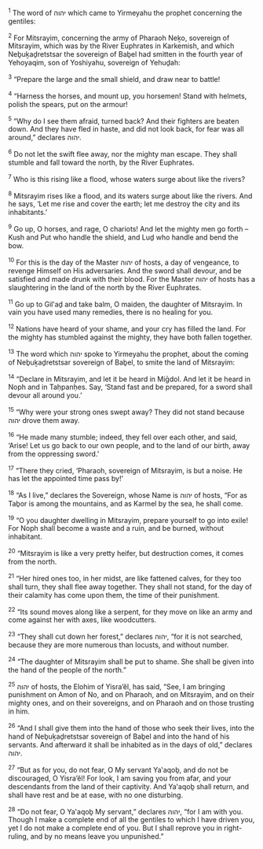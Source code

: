 <sup>1</sup> The word of יהוה which came to Yirmeyahu the prophet concerning the gentiles:

<sup>2</sup> For Mitsrayim, concerning the army of Pharaoh Neḵo, sovereign of Mitsrayim, which was by the River Euphrates in Karkemish, and which Neḇuḵaḏretstsar the sovereign of Baḇel had smitten in the fourth year of Yehoyaqim, son of Yoshiyahu, sovereign of Yehuḏah:

<sup>3</sup> “Prepare the large and the small shield, and draw near to battle!

<sup>4</sup> “Harness the horses, and mount up, you horsemen! Stand with helmets, polish the spears, put on the armour!

<sup>5</sup> “Why do I see them afraid, turned back? And their fighters are beaten down. And they have fled in haste, and did not look back, for fear was all around,” declares יהוה.

<sup>6</sup> Do not let the swift flee away, nor the mighty man escape. They shall stumble and fall toward the north, by the River Euphrates.

<sup>7</sup> Who is this rising like a flood, whose waters surge about like the rivers?

<sup>8</sup> Mitsrayim rises like a flood, and its waters surge about like the rivers. And he says, ‘Let me rise and cover the earth; let me destroy the city and its inhabitants.’

<sup>9</sup> Go up, O horses, and rage, O chariots! And let the mighty men go forth – Kush and Put who handle the shield, and Luḏ who handle and bend the bow.

<sup>10</sup> For this is the day of the Master יהוה of hosts, a day of vengeance, to revenge Himself on His adversaries. And the sword shall devour, and be satisfied and made drunk with their blood. For the Master יהוה of hosts has a slaughtering in the land of the north by the River Euphrates.

<sup>11</sup> Go up to Gil‛aḏ and take balm, O maiden, the daughter of Mitsrayim. In vain you have used many remedies, there is no healing for you.

<sup>12</sup> Nations have heard of your shame, and your cry has filled the land. For the mighty has stumbled against the mighty, they have both fallen together.

<sup>13</sup> The word which יהוה spoke to Yirmeyahu the prophet, about the coming of Neḇuḵaḏretstsar sovereign of Baḇel, to smite the land of Mitsrayim:

<sup>14</sup> “Declare in Mitsrayim, and let it be heard in Miḡdol. And let it be heard in Noph and in Taḥpanḥes. Say, ‘Stand fast and be prepared, for a sword shall devour all around you.’

<sup>15</sup> “Why were your strong ones swept away? They did not stand because יהוה drove them away.

<sup>16</sup> “He made many stumble; indeed, they fell over each other, and said, ‘Arise! Let us go back to our own people, and to the land of our birth, away from the oppressing sword.’

<sup>17</sup> “There they cried, ‘Pharaoh, sovereign of Mitsrayim, is but a noise. He has let the appointed time pass by!’

<sup>18</sup> “As I live,” declares the Sovereign, whose Name is יהוה of hosts, “For as Taḇor is among the mountains, and as Karmel by the sea, he shall come.

<sup>19</sup> “O you daughter dwelling in Mitsrayim, prepare yourself to go into exile! For Noph shall become a waste and a ruin, and be burned, without inhabitant.

<sup>20</sup> “Mitsrayim is like a very pretty heifer, but destruction comes, it comes from the north.

<sup>21</sup> “Her hired ones too, in her midst, are like fattened calves, for they too shall turn, they shall flee away together. They shall not stand, for the day of their calamity has come upon them, the time of their punishment.

<sup>22</sup> “Its sound moves along like a serpent, for they move on like an army and come against her with axes, like woodcutters.

<sup>23</sup> “They shall cut down her forest,” declares יהוה, “for it is not searched, because they are more numerous than locusts, and without number.

<sup>24</sup> “The daughter of Mitsrayim shall be put to shame. She shall be given into the hand of the people of the north.”

<sup>25</sup> יהוה of hosts, the Elohim of Yisra’ĕl, has said, “See, I am bringing punishment on Amon of No, and on Pharaoh, and on Mitsrayim, and on their mighty ones, and on their sovereigns, and on Pharaoh and on those trusting in him.

<sup>26</sup> “And I shall give them into the hand of those who seek their lives, into the hand of Neḇuḵaḏretstsar sovereign of Baḇel and into the hand of his servants. And afterward it shall be inhabited as in the days of old,” declares יהוה.

<sup>27</sup> “But as for you, do not fear, O My servant Ya‛aqoḇ, and do not be discouraged, O Yisra’ĕl! For look, I am saving you from afar, and your descendants from the land of their captivity. And Ya‛aqoḇ shall return, and shall have rest and be at ease, with no one disturbing.

<sup>28</sup> “Do not fear, O Ya‛aqoḇ My servant,” declares יהוה, “for I am with you. Though I make a complete end of all the gentiles to which I have driven you, yet I do not make a complete end of you. But I shall reprove you in right-ruling, and by no means leave you unpunished.”

